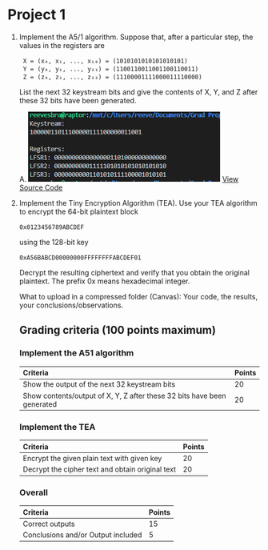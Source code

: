 # Project 1


1. Implement the A5/1 algorithm. Suppose that, after a particular step, the values in the registers are

        X = (x₀, x₁, ..., x₁₈) = (1010101010101010101)
        Y = (y₀, y₁, ..., y₂₁) = (1100110011001100110011)
        Z = (z₀, z₁, ..., z₂₂) = (11100001111000011110000)

    List the next 32 keystream bits and give the contents of X, Y, and Z after these 32 bits have been generated. 

    A.  ![A5/1 Output](images/a51-out.PNG?raw=true "Title")
        [View Source Code](a51.c)


2.	Implement the Tiny Encryption Algorithm (TEA). Use your TEA algorithm to encrypt the 64-bit plaintext block

        0x0123456789ABCDEF

    using the 128-bit key

        0xA56BABCD00000000FFFFFFFFABCDEF01

    Decrypt the resulting ciphertext and verify that you obtain the original plaintext. The prefix 0x means hexadecimal integer.

    What to upload in a compressed folder (Canvas): Your code, the results, your conclusions/observations.

    ## Grading criteria (100 points maximum)

    ### Implement the A51 algorithm
    | Criteria | Points |
    | - | - |	
    | Show the output of the next 32 keystream bits | 20 |
    | Show contents/output of X, Y, Z after these 32 bits have been generated |	20 |

    ### Implement the TEA
    | Criteria | Points |
    | - | - | 	
    | Encrypt the given plain text with given key | 20 |
    | Decrypt the cipher text and obtain original text | 20 |

    ### Overall
    | Criteria | Points | 
    | - | - |
    | Correct outputs | 15 |
    | Conclusions and/or Output included | 5 |
